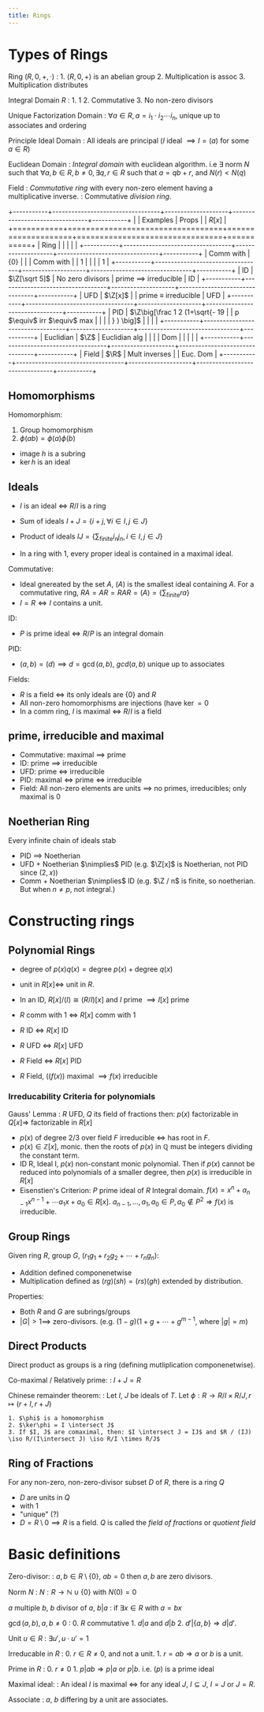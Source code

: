 ```yaml
---
title: Rings
---
```


Types of Rings
==============

Ring $(R, 0, +, \cdot)$
:   1.  $(R, 0, +)$ is an abelian group
    2.  Multiplication is assoc
    3.  Multiplication distributes

Integral Domain $R$
:   1.  $1$
    2.  Commutative
    3.  No non-zero divisors

Unique Factorization Domain
:   $\forall a \in R, a = i_1 \cdot i_2 \cdots i_n$, unique up to associates and ordering

Principle Ideal Domain
:   All ideals are principal ($I$ ideal $\implies I = (a)$ for some $a \in R$)

Euclidean Domain
:   *Integral domain* with euclidean algorithm. i.e $\exists$ norm $N$
    such that $\forall a, b \in R, b \ne 0, \exists q, r \in R$ such
    that $a = qb + r$, and $N(r) < N(q)$

Field
:   *Commutative ring* with every non-zero element having a
    multiplicative inverse.
:   Commutative *division ring*.

+-----------+----------------------------------+--------------------+--------------------------------+-----------+
|           | Examples                         | Props              |                                | $R[x ]$   |
+===========+==================================+====================+================================+===========+
| Ring      |                                  |                    |                                |           |
+-----------+----------------------------------+--------------------+--------------------------------+-----------+
| Comm with | $\{0\}$                          |                    |                                | Comm with |
| $1$       |                                  |                    |                                | $1$       |
+-----------+----------------------------------+--------------------+--------------------------------+-----------+
| ID        | $\Z[\sqrt 5]$                    | No zero divisors   | prime $\implies$ irreducible   | ID        |
+-----------+----------------------------------+--------------------+--------------------------------+-----------+
| UFD       | $\Z[x]$                          |                    | prime $\equiv$ irreducible     | UFD       |
+-----------+----------------------------------+--------------------+--------------------------------+-----------+
| PID       | $\Z\big[\frac 1 2 (1+\sqrt{-  19 |                    | p $\equiv$ irr $\equiv$ max    |           |
|           | } ) \big]$                       |                    |                                |           |
+-----------+----------------------------------+--------------------+--------------------------------+-----------+
| Euclidian | $\Z$                             | Euclidian alg      |                                |           |
| Dom       |                                  |                    |                                |           |
+-----------+----------------------------------+--------------------+--------------------------------+-----------+
| Field     | $\R$                             | Mult inverses      |                                | Euc. Dom  |
+-----------+----------------------------------+--------------------+--------------------------------+-----------+

Homomorphisms
-------------

Homomorphism:
1.  Group homomorphism
2.  $\phi(ab) = \phi(a)\phi(b)$

*   $\text{image } h$ is a subring
*   $\ker h$ is an ideal

Ideals
------

*   $I$ is an ideal $\iff$ $R / I$ is a ring
*   Sum of ideals $I + J = \{ i + j, \forall i \in I ,  j \in J \}$
*   Product of ideals $IJ = \{ \sum_{\text{finite}} i_n j_n , i \in I , j \in J\}$

*   In a ring with $1$, every proper ideal is contained in a maximal ideal.

Commutative:

*   Ideal gnereated by the set $A$, $(A)$ is the smallest ideal containing $A$.
    For a commutative ring, $RA = AR = RAR = (A) = \{ \sum_{\text{finite}} ra  \}$
*   $I  = R \iff I$ contains a unit.

ID:

*   $P$ is prime ideal $\iff$ $R/P$ is an integral domain

PID:

*   $(a, b) = (d) \implies d = \gcd(a, b)$, $gcd(a, b)$ unique up to associates

Fields:

*   $R$ is a field $\iff$ its only ideals are $\{0\}$ and $R$
*   All non-zero homomorphisms are injections (have $\ker = 0$
*   In a comm ring, $I$ is maximal $\iff$ $R/I$ is a field

prime, irreducible and maximal
------------------------------

*   Commutative:    maximal $\implies$  prime 
*   ID:                                 prime   $\implies$  irreducible
*   UFD:                                prime   $\iff$      irreducible
*   PID:            maximal $\iff$      prime   $\iff$      irreducible
*   Field:          All non-zero elements are units $\implies$ no primes, irreducibles; only maximal is $0$

Noetherian Ring
---------------

Every infinite chain of ideals stab

-   PID               $\implies$  Noetherian
-   UFD  + Noetherian $\nimplies$ PID (e.g. $\Z[x]$ is Noetherian, not PID since $(2, x)$)
-   Comm + Noetherian $\nimplies$ ID (e.g. $\Z / n$ is finite, so noetherian. But when $n \ne p$, not integral.)

Constructing rings
==================

Polynomial Rings 
----------------

*   degree of $p(x)q(x) = \text{degree }p(x) + \text{degree }q(x)$
*   unit in $R[x] \iff$ unit in $R$.
*   In an ID, $R[x] / (I) \cong (R/I)[x]$ and $I$ prime $\implies I[x]$ prime

*   $R$ comm with $1$   $\iff$ $R[x]$   comm with $1$
*   $R$ ID              $\iff$ $R[x]$   ID
*   $R$ UFD             $\iff$ $R[x]$   UFD 
*   $R$ Field           $\iff$ $R[x]$   PID 

*   $R$ Field, $((f(x))$ maximal $\implies f(x)$ irreducible

### Irreducability Criteria for polynomials

Gauss' Lemma
:   $R$ UFD, $Q$ its field of fractions then: $p(x)$ factorizable in
    $Q[x] \Longrightarrow$ factorizable in $R[x]$

-   $p(x)$ of degree 2/3 over field $F$ irreducible
    $\Longleftrightarrow$ has root in $F$.
-   $p(x) \in \mathbb Z[x]$, monic. then the roots of $p(x)$ in
    $\mathbb Q$ must be integers dividing the constant term.
-   ID R, Ideal I, $p(x)$ non-constant monic polynomial. Then if $p(x)$
    cannot be reduced into polynomials of a smaller degree, then $p(x)$
    is irreducible in $R[x]$
-   Eisenstien's Criterion: $P$ prime ideal of $R$ Integral domain.
    $f(x) = x^n + a_{n-1}x^{n-1} + \cdots a_1 x + a_0 \in R[x]$.
    $a_{n-1}, \ldots, a_1, a_0 \in P, a_0 \notin P^2 \Longrightarrow f(x)$
    is irreducible.

Group Rings
-----------

Given ring $R$, group $G$, $(r_1 g_1 + r_2 g_2 + \cdots + r_n g_n)$:

*   Addition defined componenetwise
*   Multiplication defined as $(r g) (s h) = (rs)(gh)$ extended by distribution.

Properties:

*   Both $R$ and $G$ are subrings/groups
*   $|G| > 1 \implies$ zero-divisors. (e.g. $(1 - g)(1 + g + \cdots + g^{m-1}$, where $|g| = m$)


Direct Products
---------------

Direct product as groups is a ring (defining mutliplication componenetwise).

Co-maximal / Relatively prime:
:   $I + J = R$

Chinese remainder theorem:
:   Let $I$, $J$ be ideals of $T$. Let $\phi: R \to R / I \times R/ J, r \mapsto (r + I ,  r + J)$

    1. $\phi$ is a homomorphism
    2. $\ker\phi = I \intersect J$
    3. If $I, J$ are comaximal, then: $I \intersect J = IJ$ and $R / (IJ) \iso R/(I\intersect J) \iso R/I \times R/J$

Ring of Fractions
-----------------

For any non-zero, non-zero-divisor subset $D$ of $R$, there is a ring $Q$

-   $D$ are units in $Q$
-   with $1$
-   "unique" (?)
-   $D = R \setminus 0 \implies R$ is a field. $Q$ is called the *field
    of fractions* or *quotient field*


Basic definitions
=================
 
Zero-divisor:
:   $a, b \in R\setminus \{0\}$, $a b = 0$ then $a, b$ are zero divisors.

Norm $N$
:   $N: R \to \mathbb N \cup \{0\}$ with $N(0) = 0$

$a$ multiple $b$, $b$ divisor of $a$, $b|a$
:   if $\exists x \in R$ with $a = bx$

$\gcd(a, b), a, b \ne 0$
:   0.  $R$ commutative
    1.  $d|a$ and $d|b$
    2.  $d'|\{a, b\} \Longrightarrow d | d'$.

Unit $u \in R$
:   $\exists u', u \cdot u' = 1$

Irreducable in $R$
:   0.  $r\in R \ne 0$, and not a unit.
    1.  $r = ab \Longrightarrow a$ or $b$ is a unit.

Prime in $R$
:   0.  $r \ne 0$
    1.  $p | ab \Longrightarrow p | a$ or $p|b$. i.e. $(p)$ is a prime
        ideal

Maximal ideal:
:   An ideal $I$ is maximal $\iff$ for any ideal $J$, $I \subseteq J$, $I = J$ or $J = R$.

Associate
:   $a$, $b$ differing by a unit are associates.
